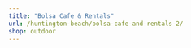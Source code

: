 ```yaml
---
title: "Bolsa Cafe & Rentals"
url: /huntington-beach/bolsa-cafe-and-rentals-2/
shop: outdoor
---
```

